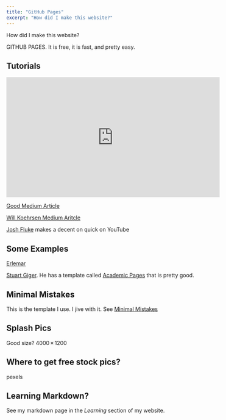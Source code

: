 ```yaml
---
title: "GitHub Pages"
excerpt: "How did I make this website?"
---
```


How did I make this website?

GITHUB PAGES. It is free, it is fast, and pretty easy.

## Tutorials

<iframe width="560" height="315" src="https://www.youtube.com/embed/qWrcgHwSG8M" frameborder="0" allow="accelerometer; autoplay; clipboard-write; encrypted-media; gyroscope; picture-in-picture" allowfullscreen></iframe>

[Good Medium Article](https://blog.usejournal.com/set-up-your-portfolio-website-in-less-than-10-minutes-with-github-pages-d0efa8ff56fd)

[Will Koehrsen Medium Aritcle](https://towardsdatascience.com/five-minutes-to-your-own-website-fd0b43cbd886)

[Josh Fluke](https://www.youtube.com/watch?v=u-RLu_8kwA0&t=90s) makes a decent on quick on YouTube

## Some Examples

[Erlemar](https://erlemar.github.io/)

[Stuart Giger](https://stuartgeiger.com/year-archive/). He has a template called [Academic Pages](https://github.com/academicpages/academicpages.github.io) that is pretty good.

## Minimal Mistakes
This is the template I use. I jive with it. See [Minimal Mistakes](https://mmistakes.github.io/minimal-mistakes/)


## Splash Pics
Good size? 4000 × 1200

## Where to get free stock pics?
pexels



## Learning Markdown?
See my markdown page in the *Learning* section of my website.
